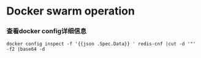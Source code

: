 # Docker swarm operation

### 查看docker config详细信息
```
docker config inspect -f '{{json .Spec.Data}} ' redis-cnf |cut -d '"' -f2 |base64 -d
```

